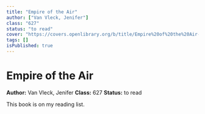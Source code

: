 ```yaml
---
title: "Empire of the Air"
author: ["Van Vleck, Jenifer"]
class: "627"
status: "to read"
cover: "https://covers.openlibrary.org/b/title/Empire%20of%20the%20Air-L.jpg"
tags: []
isPublished: true
---
```


# Empire of the Air

**Author:** Van Vleck, Jenifer
**Class:** 627
**Status:** to read

This book is on my reading list. 